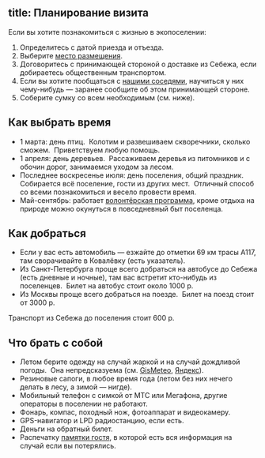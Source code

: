 title: Планирование визита
---
Если вы хотите познакомиться с жизнью в экопоселении:

1. Определитесь с датой приезда и отъезда.
2. Выберите [место размещения](/stay/).
3. Договоритесь с принимающей стороной о доставке из Себежа, если добираетесь общественным транспортом.
4. Если вы хотите пообщаться с [нашими соседями](/residents/), научиться у них чему-нибудь — заранее сообщите об этом принимающей стороне.
4. Соберите сумку со всем необходимым (см. ниже).


## Как выбрать время

- 1 марта: день птиц.  Колотим и развешиваем скворечники, сколько сможем.  Приветствуем любую помощь.
- 1 апреля: день деревьев.  Рассаживаем деревья из питомников и с обочин дорог, занимаемся уходом за лесом.
- Последнее воскресенье июля: день поселения, общий праздник.  Собирается всё поселение, гости из других мест.  Отличный способ со всеми познакомиться и весело провести время.
- Май-сентябрь: работает [волонтёрская программа][1], кроме отдыха на природе можно окунуться в повседневный быт поселенца.


## Как добраться

- Если у вас есть автомобиль — езжайте до отметки 69 км трасы А117, там сворачивайте в Ковалёвку (есть указатель).
- Из Санкт-Петербурга проще всего добраться на автобусе до Себежа (есть дневные и ночные), там вас встретит кто-нибудь из поселенцев.  Билет на автобус стоит около 1000 р.
- Из Москвы проще всего добраться на поезде.  Билет на поезд стоит от 3000 р.

Транспорт из Себежа до поселения стоит 600 р.


## Что брать с собой

- Летом берите одежду на случай жаркой и на случай дождливой погоды.  Она непредсказуема (см. [GisMeteo](http://www.gismeteo.ru/month/11529/), [Яндекс](http://pogoda.yandex.ru/sebezh)).
- Резиновые сапоги, в любое время года (летом без них нечего делать в лесу, а зимой — нигде).
- Мобильный телефон с симкой от МТС или Мегафона, другие операторы в поселении не работают.
- Фонарь, компас, походный нож, фотоаппарат и видеокамеру.
- GPS-навигатор и LPD радиостанцию, если есть.
- Деньги на обратный билет.
- Распечатку [памятки гостя][2], в которой есть вся информация на случай если вы потерялись.

[1]: http://land.umonkey.net/volunteer/ "Описание волонтёрской программы"
[2]: nebo-memo.pdf
